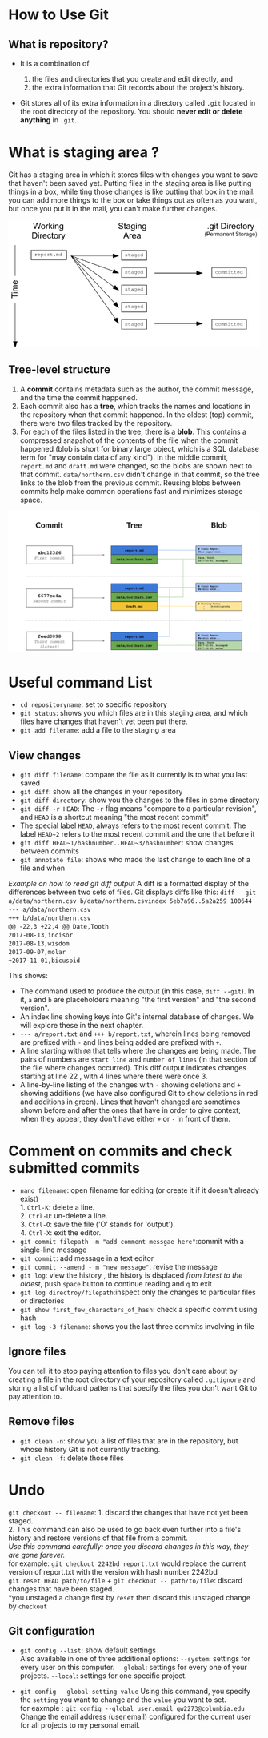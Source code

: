 # **How to Use Git**

## What is repository?
* It is a combination of  
   1. the files and directories that you create and edit directly, and 
    2. the extra information that Git records about the project's history. 
    
*  Git stores all of its extra information in a directory called `.git` located in the root directory of the repository. You should **never edit or delete anything** in  `.git`.


# What is staging area ? 
Git has a staging area in which it stores files with changes you want to save that haven't been saved yet. Putting files in the staging area is like putting things in a box, while 
ting those changes is like putting that box in the mail: you can add more things to the box or take things out as often as you want, but once you put it in the mail, you can't make further changes.

![staging-area](/images/staging-area.png)

## Tree-level structure 
1. A **commit** contains metadata such as the author, the commit message, and the time the commit happened. 
2. Each commit also has a **tree**, which tracks the names and locations in the repository when that commit happened. In the oldest (top) commit, there were two files tracked by the repository.
3. For each of the files listed in the tree, there is a **blob**. This contains a compressed snapshot of the contents of the file when the commit happened (blob is short for binary large object, which is a SQL database term for "may contain data of any kind"). In the middle commit, `report.md` and `draft.md` were changed, so the blobs are shown next to that commit. `data/northern.csv` didn't change in that commit, so the tree links to the blob from the previous commit. Reusing blobs between commits help make common operations fast and minimizes storage space.

![tree level structure](/images/gds_2_1_SVG.svg)


# Useful command List 
* `cd repositoryname`: set to specific repository 
* `git status`: shows you which files are in this staging area, and which files have changes that haven't yet been put there. 
* `git add filename`: add a file to the staging area

## View changes
* `git diff filename`: compare the file as it currently is to what you last saved
* `git diff`: show all the changes in your repository
* `git diff directory`: show you the changes to the files in some directory
* `git diff -r HEAD`:  The `-r` flag means "compare to a particular revision", and `HEAD` is a shortcut meaning "the most recent commit"
* The special label `HEAD`, always refers to the most recent commit. The label `HEAD~2` refers to the most recent commit and the one that before it 
* `git diff HEAD~1/hashnumber..HEAD~3/hashnumber`: show changes between commits 
* `git annotate file`: shows who made the last change to each line of a file and when

*Example on how to read git diff output* 
A diff is a formatted display of the differences between two sets of files. Git displays diffs like this:
`diff --git a/data/northern.csv b/data/northern.csvindex 5eb7a96..5a2a259 100644` <br /> 
`--- a/data/northern.csv` <br /> 
`+++ b/data/northern.csv` <br /> 
`@@ -22,3 +22,4 @@ Date,Tooth`<br /> 
`2017-08-13,incisor` <br /> 
`2017-08-13,wisdom` <br /> 
`2017-09-07,molar` <br /> 
`+2017-11-01,bicuspid` 

This shows:
* The command used to produce the output (in this case, `diff --git`). In it, `a` and `b` are placeholders meaning "the first version" and "the second version".
* An index line showing keys into Git's internal database of changes. We will explore these in the next chapter.
* `--- a/report.txt` and `+++ b/report.txt`, wherein lines being removed are prefixed with `-` and lines being added are prefixed with `+`.
* A line starting with `@@` that tells where the changes are being made. The pairs of numbers are `start line` and `number of lines` (in that section of the file where changes occurred). This diff output indicates changes starting at line 22 , with 4 lines where there were once 3.
* A line-by-line listing of the changes with `-` showing deletions and `+` showing additions (we have also configured Git to show deletions in red and additions in green). Lines that haven't changed are sometimes shown before and after the ones that have in order to give context; when they appear, they don't have either `+` or `-` in front of them.

# Comment on commits and check submitted commits
* `nano filename`: open filename for editing (or create it if it doesn't already exist)<br />
                 1. `Ctrl-K`: delete a line. <br />
                 2. `Ctrl-U`: un-delete a line. <br/>
                 3. `Ctrl-O`: save the file ('O' stands for 'output').<br />
                 4. `Ctrl-X`: exit the editor.
* `git commit filepath -m "add comment messgae here"`:commit with  a single-line message
* `git commit`: add message in a text editor
* `git commit --amend - m "new message"`: revise the message 
* `git log`: view the history , the history is displaced *from latest to the oldest*, push `space` button to continue reading and `q` to exit 
* `git log directroy/filepath`:inspect only the changes to particular files or directories
* `git show first_few_characters_of_hash`: check a specific commit using hash 
* `git log -3 filename`: shows you the last three commits involving in file

## Ignore files 
You can tell it to stop paying attention to files you don't care about by creating a file in the root directory of your repository called `.gitignore` and storing a list of wildcard patterns that specify the files you don't want Git to pay attention to.

## Remove files 
* `git clean -n`: show you a list of files that are in the repository, but whose history Git is not currently tracking. 
* `git clean -f`: delete those files

# Undo 
`git checkout -- filename`: 1.  discard the changes that have not yet been staged. <br />
2. This command can also be used to go back even further into a file's history and restore versions of that file from a commit.  <br />
*Use this command carefully: once you discard changes in this way, they are gone forever.* <br />
for example: `git checkout 2242bd report.txt` would replace the current version of report.txt with the version with hash number 2242bd <br />
 `git reset HEAD path/to/file` + `git checkout -- path/to/file`: discard changes that have been staged. <br />
 *you unstaged a change first by `reset` then discard this unstaged change by `checkout`<br />

## Git configuration 
* `git config --list`: show default settings <br /> 
Also available in  one of three additional options:
`--system`: settings for every user on this computer.
`--global`: settings for every one of your projects.
`--local`: settings for one specific project.

* `git config --global setting value`
Using this command, you specify the `setting` you want to change and the `value` you want to set. <br /> 
for eaxmple : `git config --global user.email qw2273@columbia.edu` <br /> 
Change the email address (user.email) configured for the current user for all projects to my personal email.
